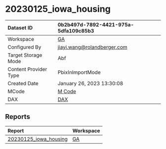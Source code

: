 



# 20230125_iowa_housing

|Dataset ID|0b2b497d-7892-4421-975a-5dfa109c85b3|
| :--- | :--- |
|Workspace|[GA](../Workspaces/GA.md)|
|Configured By|jiayi.wang@rolandberger.com|
|Target Storage Mode|Abf|
|Content Provider Type|PbixInImportMode|
|Created Date|January 26, 2023 13:30:08|
|MCode|[M Code](./20230125_iowa_housing/mcode.md)|
|DAX|[DAX](./20230125_iowa_housing/dax.md)|

## Reports

|Report|Workspace|
| :--- | :--- |
|[20230125_iowa_housing](../Reports/20230125_iowa_housing.md)|[GA](../Workspaces/GA.md)|
